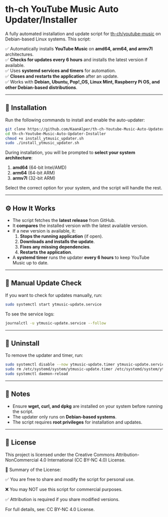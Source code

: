 # th-ch YouTube Music Auto Updater/Installer

A fully automated installation and update script for [th-ch/youtube-music](https://github.com/th-ch/youtube-music) on Debian-based Linux systems. This script:

✅ Automatically installs **YouTube Music** on **amd64, arm64, and armv7l** architectures.\
✅ **Checks for updates every 6 hours** and installs the latest version if available.\
✅ Uses **systemd services and timers** for automation.\
✅ **Closes and restarts the application** after an update.\
✅ Works with **Debian, Ubuntu, Pop!\_OS, Linux Mint, Raspberry Pi OS, and other Debian-based distributions**.

---

## 🚀 Installation

Run the following commands to install and enable the auto-updater:

```bash
git clone https://github.com/KaanAlper/th-ch-Youtube-Music-Auto-Updater-Installer
cd th-ch-Youtube-Music-Auto-Updater-Installer
chmod +x install_ytmusic_updater.sh
sudo ./install_ytmusic_updater.sh
```

During installation, you will be prompted to **select your system architecture**:

1. **amd64** (64-bit Intel/AMD)
2. **arm64** (64-bit ARM)
3. **armv7l** (32-bit ARM)

Select the correct option for your system, and the script will handle the rest.

---

## ⚙️ How It Works

- The script fetches the **latest release** from GitHub.
- It **compares** the installed version with the latest available version.
- If a new version is available, it:
  1. **Stops the running application** (if open).
  2. **Downloads and installs the update**.
  3. **Fixes any missing dependencies**.
  4. **Restarts the application**.
- A **systemd timer** runs the updater **every 6 hours** to keep YouTube Music up to date.

---

## 🔄 Manual Update Check

If you want to check for updates manually, run:

```bash
sudo systemctl start ytmusic-update.service
```

To see the service logs:

```bash
journalctl -u ytmusic-update.service --follow
```

---

## 🛑 Uninstall

To remove the updater and timer, run:

```bash
sudo systemctl disable --now ytmusic-update.timer ytmusic-update.service
sudo rm /etc/systemd/system/ytmusic-update.timer /etc/systemd/system/ytmusic-update.service /usr/local/bin/ytmusic_updater.sh
sudo systemctl daemon-reload
```

---

## 📝 Notes

- Ensure **wget, curl, and dpkg** are installed on your system before running the script.
- The updater only runs on **Debian-based systems**.
- The script requires **root privileges** for installation and updates.

---

## 📌 License

This project is licensed under the Creative Commons Attribution-NonCommercial 4.0 International (CC BY-NC 4.0) License.

🔹 Summary of the License:

✅ You are free to share and modify the script for personal use.

❌ You may NOT use this script for commercial purposes.

✅ Attribution is required if you share modified versions.

For full details, see: CC BY-NC 4.0 License.

